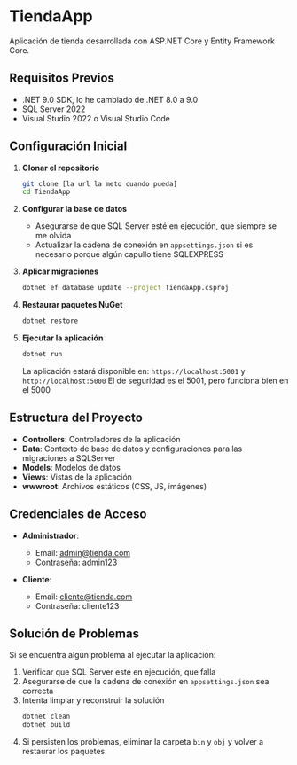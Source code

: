 # TiendaApp

Aplicación de tienda desarrollada con ASP.NET Core y Entity Framework Core.

## Requisitos Previos

- .NET 9.0 SDK, lo he cambiado de .NET 8.0 a 9.0
- SQL Server 2022
- Visual Studio 2022 o Visual Studio Code

## Configuración Inicial

1. **Clonar el repositorio**
   ```bash
   git clone [la url la meto cuando pueda]
   cd TiendaApp
   ```

2. **Configurar la base de datos**
   - Asegurarse de que SQL Server esté en ejecución, que siempre se me olvida
   - Actualizar la cadena de conexión en `appsettings.json` si es necesario porque algún capullo tiene SQLEXPRESS

3. **Aplicar migraciones**
   ```bash
   dotnet ef database update --project TiendaApp.csproj
   ```

4. **Restaurar paquetes NuGet**
   ```bash
   dotnet restore
   ```

5. **Ejecutar la aplicación**
   ```bash
   dotnet run
   ```

   La aplicación estará disponible en: `https://localhost:5001` y `http://localhost:5000` El de seguridad es el 5001, pero funciona bien en el 5000

## Estructura del Proyecto

- **Controllers**: Controladores de la aplicación
- **Data**: Contexto de base de datos y configuraciones para las migraciones a SQLServer
- **Models**: Modelos de datos
- **Views**: Vistas de la aplicación
- **wwwroot**: Archivos estáticos (CSS, JS, imágenes)

## Credenciales de Acceso

- **Administrador**:
  - Email: admin@tienda.com
  - Contraseña: admin123

- **Cliente**:
  - Email: cliente@tienda.com
  - Contraseña: cliente123

## Solución de Problemas

Si se encuentra algún problema al ejecutar la aplicación:

1. Verificar que SQL Server esté en ejecución, que falla
2. Asegurarse de que la cadena de conexión en `appsettings.json` sea correcta
3. Intenta limpiar y reconstruir la solución
   ```bash
   dotnet clean
   dotnet build
   ```
4. Si persisten los problemas, eliminar la carpeta `bin` y `obj` y volver a restaurar los paquetes